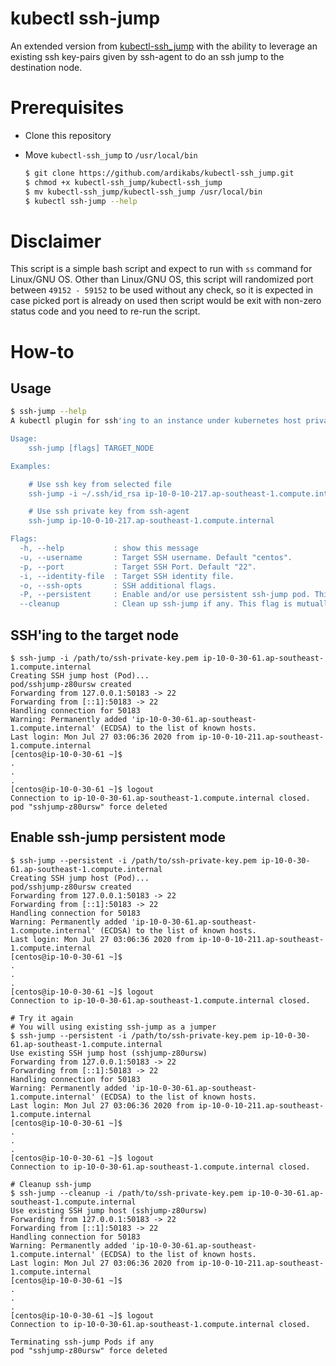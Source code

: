 # kubectl ssh-jump
An extended version from [kubectl-ssh_jump](https://github.com/yokawasa/kubectl-plugin-ssh-jump) with the ability to leverage an existing ssh key-pairs given by ssh-agent to do an ssh jump to the destination node.

# Prerequisites
* Clone this repository
* Move `kubectl-ssh_jump` to `/usr/local/bin`

    ```bash
    $ git clone https://github.com/ardikabs/kubectl-ssh_jump.git
    $ chmod +x kubectl-ssh_jump/kubectl-ssh_jump
    $ mv kubectl-ssh_jump/kubectl-ssh_jump /usr/local/bin
    $ kubectl ssh-jump --help
    ```

# Disclaimer
This script is a simple bash script and expect to run with `ss` command for Linux/GNU OS. Other than Linux/GNU OS, this script will randomized port between `49152 - 59152` to be used without any check, so it is expected in case picked port is already on used then script would be exit with non-zero status code and you need to re-run the script.

# How-to
## Usage
```bash
$ ssh-jump --help
A kubectl plugin for ssh'ing to an instance under kubernetes host private networks

Usage:
    ssh-jump [flags] TARGET_NODE

Examples:

    # Use ssh key from selected file
    ssh-jump -i ~/.ssh/id_rsa ip-10-0-10-217.ap-southeast-1.compute.internal

    # Use ssh private key from ssh-agent
    ssh-jump ip-10-0-10-217.ap-southeast-1.compute.internal

Flags:
  -h, --help           : show this message
  -u, --username       : Target SSH username. Default "centos".
  -p, --port           : Target SSH Port. Default "22".
  -i, --identity-file  : Target SSH identity file.
  -o, --ssh-opts       : SSH additional flags.
  -P, --persistent     : Enable and/or use persistent ssh-jump pod. This flag is mutually exclusive with "--cleanup".
  --cleanup            : Clean up ssh-jump if any. This flag is mutually exclusive with "--persistent". If both are specified, then this flag will take precedence.
```

## SSH'ing to the target node
```
$ ssh-jump -i /path/to/ssh-private-key.pem ip-10-0-30-61.ap-southeast-1.compute.internal
Creating SSH jump host (Pod)...
pod/sshjump-z80ursw created
Forwarding from 127.0.0.1:50183 -> 22
Forwarding from [::1]:50183 -> 22
Handling connection for 50183
Warning: Permanently added 'ip-10-0-30-61.ap-southeast-1.compute.internal' (ECDSA) to the list of known hosts.
Last login: Mon Jul 27 03:06:36 2020 from ip-10-0-10-211.ap-southeast-1.compute.internal
[centos@ip-10-0-30-61 ~]$
.
.
.
[centos@ip-10-0-30-61 ~]$ logout
Connection to ip-10-0-30-61.ap-southeast-1.compute.internal closed.
pod "sshjump-z80ursw" force deleted
```

## Enable ssh-jump persistent mode
```
$ ssh-jump --persistent -i /path/to/ssh-private-key.pem ip-10-0-30-61.ap-southeast-1.compute.internal
Creating SSH jump host (Pod)...
pod/sshjump-z80ursw created
Forwarding from 127.0.0.1:50183 -> 22
Forwarding from [::1]:50183 -> 22
Handling connection for 50183
Warning: Permanently added 'ip-10-0-30-61.ap-southeast-1.compute.internal' (ECDSA) to the list of known hosts.
Last login: Mon Jul 27 03:06:36 2020 from ip-10-0-10-211.ap-southeast-1.compute.internal
[centos@ip-10-0-30-61 ~]$
.
.
.
[centos@ip-10-0-30-61 ~]$ logout
Connection to ip-10-0-30-61.ap-southeast-1.compute.internal closed.

# Try it again
# You will using existing ssh-jump as a jumper
$ ssh-jump --persistent -i /path/to/ssh-private-key.pem ip-10-0-30-61.ap-southeast-1.compute.internal
Use existing SSH jump host (sshjump-z80ursw)
Forwarding from 127.0.0.1:50183 -> 22
Forwarding from [::1]:50183 -> 22
Handling connection for 50183
Warning: Permanently added 'ip-10-0-30-61.ap-southeast-1.compute.internal' (ECDSA) to the list of known hosts.
Last login: Mon Jul 27 03:06:36 2020 from ip-10-0-10-211.ap-southeast-1.compute.internal
[centos@ip-10-0-30-61 ~]$
.
.
.
[centos@ip-10-0-30-61 ~]$ logout
Connection to ip-10-0-30-61.ap-southeast-1.compute.internal closed.

# Cleanup ssh-jump
$ ssh-jump --cleanup -i /path/to/ssh-private-key.pem ip-10-0-30-61.ap-southeast-1.compute.internal
Use existing SSH jump host (sshjump-z80ursw)
Forwarding from 127.0.0.1:50183 -> 22
Forwarding from [::1]:50183 -> 22
Handling connection for 50183
Warning: Permanently added 'ip-10-0-30-61.ap-southeast-1.compute.internal' (ECDSA) to the list of known hosts.
Last login: Mon Jul 27 03:06:36 2020 from ip-10-0-10-211.ap-southeast-1.compute.internal
[centos@ip-10-0-30-61 ~]$
.
.
.
[centos@ip-10-0-30-61 ~]$ logout
Connection to ip-10-0-30-61.ap-southeast-1.compute.internal closed.

Terminating ssh-jump Pods if any
pod "sshjump-z80ursw" force deleted
```
